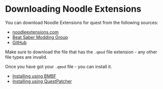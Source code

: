 # Downloading Noodle Extensions

You can download Noodle Extensions for quest from the following sources:

- [noodleextensions.com](https://noodleextensions.com/#download)
- [Beat Saber Modding Group](https://discord.gg/beatsabermods)
- [GitHub](https://github.com/StackDoubleFlow/NoodleExtensions/releases/latest)

Make sure to download the file that has the `.qmod` file extension - any other file types are invalid.

Once you have got your `.qmod` file - you can install it.

- [Installing using BMBF](/installation/quest/install_bmbf)
- [Installing using QuestPatcher](/installation/quest/install_questpatcher)
